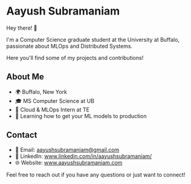 # Aayush Subramaniam

Hey there! 👋

I'm a Computer Science graduate student at the University at Buffalo, passionate about MLOps and Distributed Systems.

Here you'll find some of my projects and contributions! 

## About Me

- 🌍 Buffalo, New York
- 🎓 MS Computer Science at UB
- 💼 Cloud & MLOps Intern at TE
- 🌱 Learning how to get your ML models to production
<!--

## Experience

### Programming Languages

![Python](https://img.shields.io/badge/Python-3776AB?style=flat&logo=python&logoColor=white) ![Go](https://img.shields.io/badge/Go-00ADD8?style=flat&logo=go&logoColor=white)
![Java](https://img.shields.io/badge/Java-007396?style=flat&logo=java&logoColor=white) ![JavaScript](https://img.shields.io/badge/JavaScript-F7DF1E?style=flat&logo=javascript&logoColor=black)

### Frameworks

![Flask](https://img.shields.io/badge/Flask-000000?style=flat&logo=flask&logoColor=white) ![Spring](https://img.shields.io/badge/Spring-6DB33F?style=flat&logo=spring&logoColor=white) ![TensorFlow](https://img.shields.io/badge/TensorFlow-FF6F00?style=flat&logo=tensorflow&logoColor=white) ![PyTorch](https://img.shields.io/badge/PyTorch-EE4C2C?style=flat&logo=pytorch&logoColor=white) ![Django](https://img.shields.io/badge/Django-092E20?style=flat&logo=django&logoColor=white) ![Angular](https://img.shields.io/badge/Angular-DD0031?style=flat&logo=angular&logoColor=white) 

### DevOps and Tools

![Kubernetes](https://img.shields.io/badge/Kubernetes-326CE5?style=flat&logo=kubernetes&logoColor=white) ![Docker](https://img.shields.io/badge/Docker-2496ED?style=flat&logo=docker&logoColor=white) ![Terraform](https://img.shields.io/badge/Terraform-623CE4?style=flat&logo=terraform&logoColor=white) ![Jenkins](https://img.shields.io/badge/Jenkins-D24939?style=flat&logo=jenkins&logoColor=white) ![Travis CI](https://img.shields.io/badge/Travis_CI-3EAAAF?style=flat&logo=travisci&logoColor=white)
-->

## Contact

- 📧 Email: [aayushsubramaniam@gmail.com](mailto:aayushsubramaniam@gmail.com)
- 💼 LinkedIn: www.linkedin.com/in/aayushsubramaniam/
- 🌐 Website: www.aayushsubramaniam.com

Feel free to reach out if you have any questions or just want to connect!


<!--
- 🌐 Website: www.aayushsubramaniam.com
**aayushsss1/aayushsss1** is a ✨ _special_ ✨ repository because its `README.md` (this file) appears on your GitHub profile.

Here are some ideas to get you started:

- 🔭 I’m currently working on ...
- 🌱 I’m currently learning ...
- 👯 I’m looking to collaborate on ...
- 🤔 I’m looking for help with ...
- 💬 Ask me about ...
- 📫 How to reach me: ...
- 😄 Pronouns: ...
- ⚡ Fun fact: ...
-->
